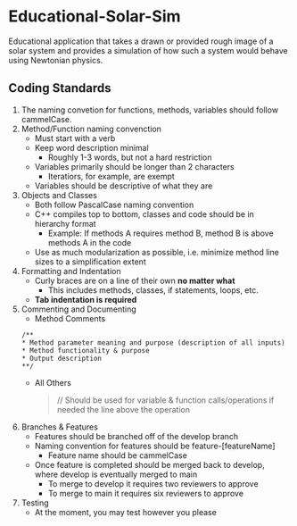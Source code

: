 # Educational-Solar-Sim
Educational application that takes a drawn or provided rough image of a solar system and provides a simulation of how such a system would behave using Newtonian physics.

## Coding Standards 
1. The naming convetion for functions, methods, variables should follow cammelCase.
2. Method/Function naming convenction 
    - Must start with a verb 
    - Keep word description minimal 
        - Roughly 1-3 words, but not a hard restriction 
    - Variables primarily should be longer than 2 characters
        - Iteratiors, for example, are exempt 
    - Variables should be descriptive of what they are
3. Objects and Classes 
    - Both follow PascalCase naming convention 
    - C++ compiles top to bottom, classes and code should be in hierarchy format 
        - Example: If methods A requires method B, method B is above methods A in the code
    - Use as much modularization as possible, i.e. minimize method line sizes to a simplification extent
4. Formatting and Indentation
    - Curly braces are on a line of their own **no matter what**
        - This includes methods, classes, if statements, loops, etc.
    - **Tab indentation is required**
5. Commenting and Documenting
    - Method Comments 
    ```
	/**
	* Method parameter meaning and purpose (description of all inputs)
	* Method functionality & purpose
	* Output description
	**/
    ```
    - All Others 
        > // Should be used for variable & function calls/operations if needed the line above the operation 
6. Branches & Features 
    - Features should be branched off of the develop branch 
    - Naming convention for features should be feature-[featureName]
        - Feature name should be cammelCase
    - Once feature is completed should be merged back to develop, where develop is eventually merged to main 
        - To merge to develop it requires two reviewers to approve
        - To merge to main it requires six reviewers to approve 
7. Testing 
    - At the moment, you may test however you please 